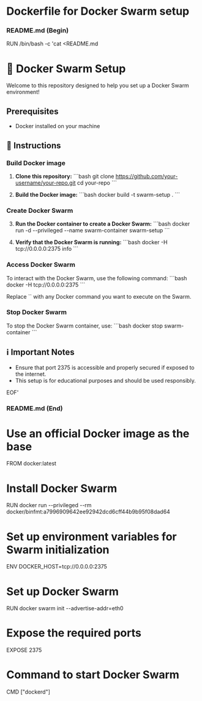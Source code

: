 # Dockerfile for Docker Swarm setup

### README.md (Begin) ###
RUN /bin/bash -c 'cat <<EOF >README.md

# 🐳 Docker Swarm Setup

Welcome to this repository designed to help you set up a Docker Swarm environment!

## Prerequisites

- Docker installed on your machine

## 🚀 Instructions

### Build Docker image

1. **Clone this repository:**
   \`\`\`bash
   git clone https://github.com/your-username/your-repo.git
   cd your-repo
   \`\`\`

2. **Build the Docker image:**
   \`\`\`bash
   docker build -t swarm-setup .
   \`\`\`

### Create Docker Swarm

3. **Run the Docker container to create a Docker Swarm:**
   \`\`\`bash
   docker run -d --privileged --name swarm-container swarm-setup
   \`\`\`

4. **Verify that the Docker Swarm is running:**
   \`\`\`bash
   docker -H tcp://0.0.0.0:2375 info
   \`\`\`

### Access Docker Swarm

To interact with the Docker Swarm, use the following command:
\`\`\`bash
docker -H tcp://0.0.0.0:2375 <command>
\`\`\`

Replace \`<command>\` with any Docker command you want to execute on the Swarm.

### Stop Docker Swarm

To stop the Docker Swarm container, use:
\`\`\`bash
docker stop swarm-container
\`\`\`

## ℹ️ Important Notes

- Ensure that port 2375 is accessible and properly secured if exposed to the internet.
- This setup is for educational purposes and should be used responsibly.

EOF'
### README.md (End) ###

# Use an official Docker image as the base
FROM docker:latest

# Install Docker Swarm
RUN docker run --privileged --rm docker/binfmt:a7996909642ee92942dcd6cff44b9b95f08dad64

# Set up environment variables for Swarm initialization
ENV DOCKER_HOST=tcp://0.0.0.0:2375

# Set up Docker Swarm
RUN docker swarm init --advertise-addr=eth0

# Expose the required ports
EXPOSE 2375

# Command to start Docker Swarm
CMD ["dockerd"]
